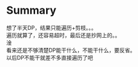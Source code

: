 # Summary
想了半天DP，结果只能遍历+剪枝。。。  
遍历就算了，还容易超时，最后还是抄网上的。。  
淦  
看来还是不够清楚DP能干什么，不能干什么，要反省。  
以后DP不能干就差不多直接遍历了吧